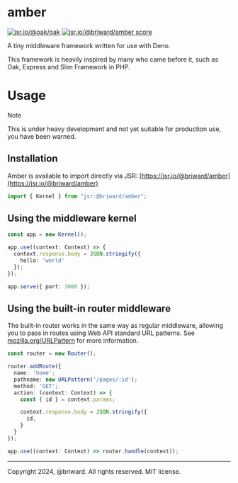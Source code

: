 # amber

[![jsr.io/@oak/oak](https://jsr.io/badges/@briward/amber)](https://jsr.io/@briward/amber)
[![jsr.io/@briward/amber score](https://jsr.io/badges/@briward/amber/score)](https://jsr.io/@briward/amber)

A tiny middleware framework written for use with Deno. 

This framework is heavily inspired by many who came before it, such as Oak, Express and Slim Framework in PHP.

# Usage

> [!NOTE]
> This is under heavy development and not yet suitable for production use, you have been warned.

## Installation

Amber is available to import directly via JSR: [https://jsr.io/@briward/amber](https://jsr.io/@briward/amber)

```ts
import { Kernel } from "jsr:@briward/amber";
```

## Using the middleware kernel

```ts
const app = new Kernel();

app.use((context: Context) => {
  context.response.body = JSON.stringify({
    hello: 'world'
  });
});

app.serve({ port: 3000 });
```

## Using the built-in router middleware

The built-in router works in the same way as regular middleware, allowing you to pass in routes using Web API standard URL patterns. See [mozilla.org/URLPattern](https://developer.mozilla.org/en-US/docs/Web/API/URLPattern) for more information.

```ts
const router = new Router();

router.addRoute({
  name: 'home';
  pathname: new URLPattern('/pages/:id');
  method: 'GET';
  action: (context: Context) => {
    const { id } = context.params;

    context.response.body = JSON.stringify({
      id,
    }
  }
});

app.use((context: Context) => router.handle(context));
```

---

Copyright 2024, @briward. All rights reserved. MIT license.